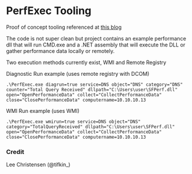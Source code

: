 # PerfExec Tooling

Proof of concept tooling referenced at [this blog](https://posts.specterops.io/performance-diagnostics-and-wmi-21f3e01790d3) 

The code is not super clean but project contains an example performance dll that will run CMD.exe and a .NET assembly that will execute the DLL or gather performance data locally or remotely.

Two execution methods currently exist, WMI and Remote Registry

Diagnostic Run example (uses remote registry with DCOM)
```
.\PerfExec.exe diagrun=true service=DNS object="DNS" category="DNS" counter="Total Query Received" dllpath="C:\Users\user\SFPerf.dll" open="OpenPerformanceData" collect="CollectPerformanceData" close="ClosePerformanceData" computername=10.10.10.13
```



WMI Run example (uses WMI)
```
.\PerfExec.exe wmirun=true service=DNS object="DNS" category="TotalQueryReceived" dllpath="C:\Users\user\SFPerf.dll" open="OpenPerformanceData" collect="CollectPerformanceData" close="ClosePerformanceData" computername=10.10.10.13
```


### Credit
Lee Christensen (@tifkin_)